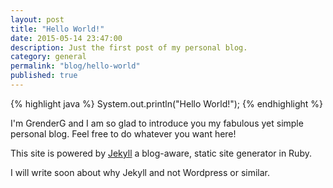 ```yaml
---
layout: post
title: "Hello World!"
date: 2015-05-14 23:47:00
description: Just the first post of my personal blog.
category: general
permalink: "blog/hello-world"
published: true
---
```


{% highlight java %}
System.out.println("Hello World!");
{% endhighlight %}

I'm GrenderG and I am so glad to introduce you my fabulous yet simple personal blog. Feel free to do whatever you want here!

This site is powered by [Jekyll](https://github.com/jekyll/jekyll) a blog-aware, static site generator in Ruby.

I will write soon about why Jekyll and not Wordpress or similar.
